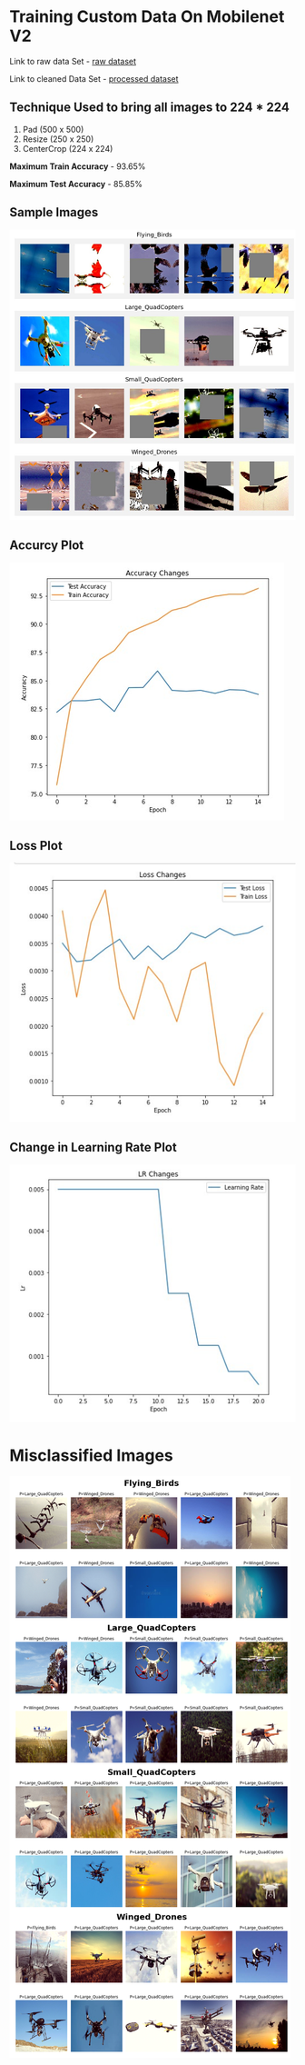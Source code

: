 # Training Custom Data On Mobilenet V2

Link to raw data Set - [raw dataset](https://drive.google.com/drive/folders/1gsDgSBaoqrM6-W1b9HXuMRZc9SzwM98d?usp=sharing)

Link to cleaned Data Set - [processed dataset](https://drive.google.com/file/d/1-EvvUU6K6RzNVgEibT3oP1SFb_epRNbI/view?usp=sharing)

## **Technique Used to bring all images to 224 * 224**
1. Pad (500 x 500)
2. Resize (250 x 250)
3. CenterCrop (224 x 224)

**Maximum Train Accuracy** - 93.65%

**Maximum Test Accuracy** - 85.85%

## **Sample Images**



![Sample Images](https://github.com/SVGS-EVA4/Phase2/blob/master/S2-MobileNets_and_ShuffleNets/Extras/Sushmitha/Assets/sample_images.jpeg)


## **Accurcy Plot**
![Accuracy](https://github.com/SVGS-EVA4/Phase2/blob/master/S2-MobileNets_and_ShuffleNets/Extras/Sushmitha/Assets/Accuracy.jpeg)


## **Loss Plot**
![Loss](https://github.com/SVGS-EVA4/Phase2/blob/master/S2-MobileNets_and_ShuffleNets/Extras/Sushmitha/Assets/Loss.jpeg)


## **Change in Learning Rate Plot**
![LR](https://github.com/SVGS-EVA4/Phase2/blob/master/S2-MobileNets_and_ShuffleNets/Extras/Sushmitha/Assets/LR.jpeg)


# **Misclassified Images**
![Misclassified_Images](https://github.com/SVGS-EVA4/Phase2/blob/master/S2-MobileNets_and_ShuffleNets/Extras/Sushmitha/Assets/Misclassified_classwise.png)


